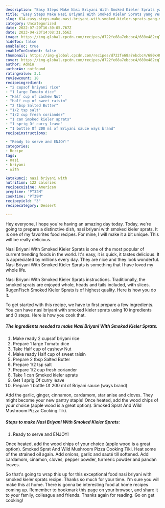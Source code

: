 ```yaml
---
description: "Easy Steps Make Nasi Briyani With Smoked Kieler Sprats yang Very Delicious}"
title: "Easy Steps Make Nasi Briyani With Smoked Kieler Sprats yang Very Delicious}"
slug: 614-easy-steps-make-nasi-briyani-with-smoked-kieler-sprats-yang-very-delicious
category: Uncategorized
date: 2022-07-29T16:30:05.767Z
date: 2023-04-23T14:08:31.556Z
image: https://img-global.cpcdn.com/recipes/d722fe68a7ebcbc4/680x482cq70/nasi-briyani-with-smoked-kieler-sprats-recipe-main-photo.jpg
hideToc: false
enableToc: true
enableTocContent: false
thumbnail: https://img-global.cpcdn.com/recipes/d722fe68a7ebcbc4/680x482cq70/nasi-briyani-with-smoked-kieler-sprats-recipe-main-photo.jpg
cover: https://img-global.cpcdn.com/recipes/d722fe68a7ebcbc4/680x482cq70/nasi-briyani-with-smoked-kieler-sprats-recipe-main-photo.jpg
author: Admin
authorAv: notfound
ratingvalue: 3.1
reviewcount: 18
recipeingredient:
- "2 cupsof briyani rice"
- "1 large Tomato dice"
- "Half cup of cashew Nut"
- "Half cup of sweet raisin"
- "2 tbsp Salted Butter"
- "1/2 tsp salt"
- "1/2 cup fresh coriander"
- "1 can Smoked kieler aprats"
- "1 sprig Of curry leave"
- "1 bottle Of 200 ml of Briyani sauce ways brand"
recipeinstructions:

- "Ready to serve and ENJOY!"
categories:
- Recipe
tags:
- nasi
- briyani
- with

katakunci: nasi briyani with 
nutrition: 122 calories
recipecuisine: American
preptime: "PT32M"
cooktime: "PT39M"
recipeyield: "3"
recipecategory: Dessert

---
```



Hey everyone, I hope you're having an amazing day today. Today, we're going to prepare a distinctive dish, nasi briyani with smoked kieler sprats. It is one of my favorites food recipes. For mine, I will make it a bit unique. This will be really delicious.

Nasi Briyani With Smoked Kieler Sprats is one of the most popular of current trending foods in the world. It's easy, it is quick, it tastes delicious. It is appreciated by millions every day. They are nice and they look wonderful. Nasi Briyani With Smoked Kieler Sprats is something that I have loved my whole life.

Nasi Briyani With Smoked Kieler Sprats instructions. Traditionally, the smoked sprats are enjoyed whole, heads and tails included, with slices. RugenFisch Smoked Kieler Sprats is of highest quality. Here is how you do it.


To get started with this recipe, we have to first prepare a few ingredients. You can have nasi briyani with smoked kieler sprats using 10 ingredients and 0 steps. Here is how you cook that.

<!--inarticleads1-->

##### The ingredients needed to make Nasi Briyani With Smoked Kieler Sprats:

1. Make ready 2 cupsof briyani rice
1. Prepare 1 large Tomato dice
1. Take Half cup of cashew Nut
1. Make ready Half cup of sweet raisin
1. Prepare 2 tbsp Salted Butter
1. Prepare 1/2 tsp salt
1. Prepare 1/2 cup fresh coriander
1. Take 1 can Smoked kieler aprats
1. Get 1 sprig Of curry leave
1. Prepare 1 bottle Of 200 ml of Briyani sauce (ways brand)


Add the garlic, ginger, cinnamon, cardamom, star anise and cloves. They might become your new pantry staple! Once heated, add the wood chips of your choice (apple wood is a great option). Smoked Sprat And Wild Mushroom Pizza Cooking Tiki. 

<!--inarticleads2-->

##### Steps to make Nasi Briyani With Smoked Kieler Sprats:


1. Ready to serve and ENJOY!

Once heated, add the wood chips of your choice (apple wood is a great option). Smoked Sprat And Wild Mushroom Pizza Cooking Tiki. Heat some of the strained oil again. Add onions, garlic and sauté till softened. Add cardamom, cinamon, cloves, pepper powder, turmeric powder and pandan leaves. 

So that's going to wrap this up for this exceptional food nasi briyani with smoked kieler sprats recipe. Thanks so much for your time. I'm sure you will make this at home. There is gonna be interesting food at home recipes coming up. Remember to bookmark this page on your browser, and share it to your family, colleague and friends. Thanks again for reading. Go on get cooking!
